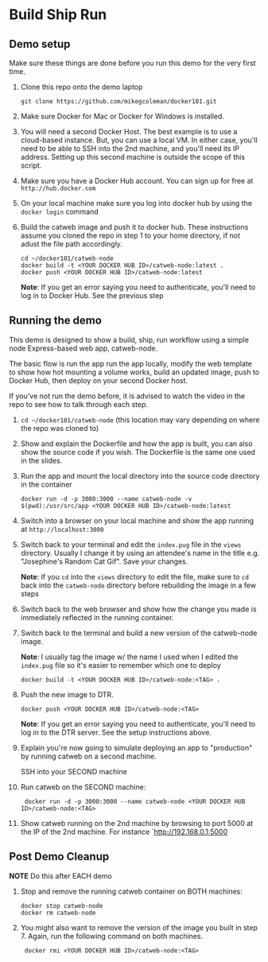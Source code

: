 # Build Ship Run

## Demo setup

Make sure these things are done before you run this demo for the very first time. 

1. Clone this repo onto the demo laptop

	`git clone https://github.com/mikegcoleman/docker101.git`

1. Make sure Docker for Mac or Docker for Windows is installed. 

1. You will need a second Docker Host. The best example is to use a cloud-based instance. But, you can use a local VM. In either case, you'll need to be able to SSH into the 2nd machine, and you'll need its IP address. Setting up this second machine is outside the scope of this script. 

1. Make sure you have a Docker Hub account. You can sign up for free at `http://hub.docker.com`

1. On your local machine make sure you log into docker hub by using the `docker login` command

1. Build the catweb image and push it to docker hub. These instructions assume you cloned the repo in step 1 to your home directory, if not adust the file path accordingly. 

	```
	cd ~/docker101/catweb-node
	docker build -t <YOUR DOCKER HUB ID>/catweb-node:latest .
	docker push <YOUR DOCKER HUB ID>/catweb-node:latest
	```
	**Note**: If you get an error saying you need to authenticate, you'll need to log in to Docker Hub. See the previous step
	
## Running the demo

This demo is designed to show a build, ship, run workflow using a simple node Express-based web app, catweb-node. 

The basic flow is run the app run the app locally, modify the web template to show how hot mounting a volume works, build an updated image, push to Docker Hub, then deploy on your second Docker host.

If you've not run the demo before, it is advised to watch the video in the repo to see how to talk through each step. 

1. `cd ~/docker101/catweb-node` (this location may vary depending on where the repo was cloned to)

1. Show and explain the Dockerfile and how the app is built, you can also show the source code if you wish. The Dockerfile is the same one used in the slides. 

1. Run the app and mount the local directory into the source code directory in the container

	`docker run -d -p 3000:3000 --name catweb-node -v $(pwd):/usr/src/app <YOUR DOCKER HUB ID>/catweb-node:latest`
	
1. Switch into a browser on your local machine and show the app running at `http://localhost:3000`

1. Switch back to your terminal and edit the `index.pug` file in the `views` directory. Usually I change it by using an attendee's name in the title e.g. "Josephine's Random Cat Gif". Save your changes. 

	**Note**: If you `cd` into the `views` directory to edit the file, make sure to `cd` back into the `catweb-node` directory before rebuilding the image in a few steps
	
1. Switch back to the web browser and show how the change you made is immediately reflected in the running container. 

1. Switch back to the terminal and build a new version of the catweb-node image.

	**Note**: I usually tag the image w/ the name I used when I edited the `index.pug` file so it's easier to remember which one to deploy
	
	`docker build -t <YOUR DOCKER HUB ID>/catweb-node:<TAG> .`
	
1. Push the new image to DTR. 

	`docker push <YOUR DOCKER HUB ID>/catweb-node:<TAG>`
	
	**Note**: If you get an error saying you need to authenticate, you'll need to log in to the DTR server. See the setup instructions above. 
	

1. Explain you're now going to simulate deploying an app to "production" by running catweb on a second machine. 

	SSH into your SECOND machine
	
1. Run catweb on the SECOND machine:

		docker run -d -p 3000:3000 --name catweb-node <YOUR DOCKER HUB ID>/catweb-node:<TAG>

1. Show catweb running on the 2nd machine by browsing to port 5000 at the IP of the 2nd machine. For instance `http://192.168.0.1:5000

## Post Demo Cleanup
**NOTE** Do this after EACH demo

1.  Stop and remove the running catweb container on BOTH machines:

		docker stop catweb-node
		docker rm catweb-node
		
1. You might also want to remove the version of the image you built in step 7. Again, run the following command on both machines.

		docker rmi <YOUR DOCKER HUB ID>/catweb-node:<TAG>


	



